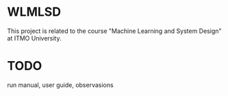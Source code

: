 # WLMLSD
This project is related to the course "Machine Learning and System Design" at ITMO University.
# TODO
run manual, user guide, observasions 
